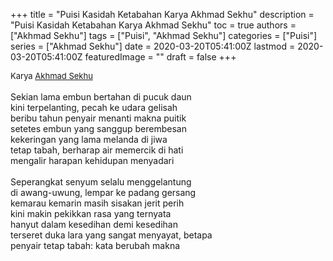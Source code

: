 +++
title = "Puisi Kasidah Ketabahan Karya Akhmad Sekhu"
description = "Puisi Kasidah Ketabahan Karya Akhmad Sekhu"
toc = true
authors = ["Akhmad Sekhu"]
tags = ["Puisi", "Akhmad Sekhu"]
categories = ["Puisi"]
series = ["Akhmad Sekhu"]
date = 2020-03-20T05:41:00Z
lastmod = 2020-03-20T05:41:00Z
featuredImage = ""
draft = false
+++

<div style="text-align: justify;">
<div style="font-size: small;">Karya <a href="/authors/akhmad-sekhu/" target="_blank">Akhmad Sekhu</a></div><br />
Sekian lama embun bertahan di pucuk daun<br />
kini terpelanting, pecah ke udara gelisah<br />
beribu tahun penyair menanti makna puitik<br />
setetes embun yang sanggup berembesan<br />
kekeringan yang lama melanda di jiwa<br />
tetap tabah, berharap air memercik di hati<br />
mengalir harapan kehidupan menyadari<br />
<br />
Seperangkat senyum selalu menggelantung<br />
di awang-uwung, lempar ke padang gersang<br />
kemarau kemarin masih sisakan jerit perih<br />
kini makin pekikkan rasa yang ternyata<br />
hanyut dalam kesedihan demi kesedihan<br />
terseret duka lara yang sangat menyayat, betapa<br />
penyair tetap tabah: kata berubah makna</div>
